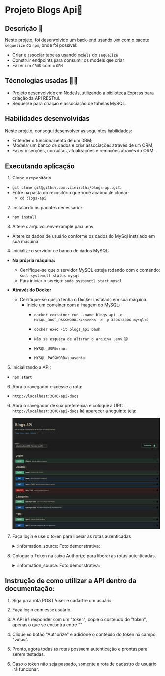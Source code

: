 # Projeto Blogs Api:memo:

## Descrição :selfie:

Neste projeto, foi desenvolvido um back-end usando `ORM` com o pacote `sequelize` do `npm`, onde foi possível:
 - Criar e associar tabelas usando `models` do `sequelize`
 - Construir endpoints para consumir os models que criar 
 - Fazer um `CRUD` com o `ORM`

## Técnologias usadas :technologist:

- Projeto desenvolvido em NodeJs, utilizando a biblioteca Express para criação da API RESTful.
- Sequelize para criação e associação de tabelas MySQL.

## Habilidades desenvolvidas

Neste projeto, consegui desenvolver as seguintes habilidades:

- Entender o funcionamento de um ORM;
- Modelar um banco de dados e criar associações através de um ORM;
- Fazer inserções, consultas, atualizações e remoções através do ORM.

## Executando aplicação

1. Clone o repositório
  * `git clone git@github.com:viieirathi/blogs-api.git`.
  * Entre na pasta do repositório que você acabou de clonar:
    * `cd blogs-api`

2. Instalando os pacotes necessários:
  - `npm install`

3. Altere o arquivo .env-example para .env
  * Altere os dados de usuário conforme os dados do MySql instalado em sua máquina

4. Inicialize o servidor de banco de dados MySQL:
  - **Na própria máquina:**
    * Certifique-se que o servidor MySQL esteja rodando com o comando:
      `sudo systemctl status mysql`
    - Para iniciar o serviço:
      `sudo systemctl start mysql`
    
  - **Através do Docker**
    * Certifique-se que já tenha o Docker instalado em sua máquina.
      - Inicie um container com a imagem do MySQL:
        * `docker container run --name blogs_api -e MYSQL_ROOT_PASSWORD=suasenha -d -p 3306:3306 mysql:5`
        * `docker exec -it blogs_api bash`
         
        * `Não se esqueça de alterar o arquivo .env` :blush:
        * `MYSQL_USER=root`
        * `MYSQL_PASSWORD=suasenha`
        

5. Inicializando a API:
  - `npm start`

6. Abra o navegador e acesse a rota:
  - `http://localhost:3000/api-docs`
 
6. Abra o navegador de sua preferência e coloque a URL: `http://localhost:3000/api-docs`
   Irá aparecer a seguinte tela:
   
   
   ![](https://github.com/viieirathi/blogs-api/blob/main/imgs/exemploRotas.png)
   
7. Faça login e use o token para liberar as rotas autenticadas
 
    <details close>
  
    <summary>:information_source: Foto demonstrativa: </summary>
  
     ![](https://github.com/viieirathi/blogs-api/blob/main/imgs/token.png)

    </details>
  
     
 8. Cologue o Token na caixa Authorize para liberar as rotas autenticadas.

    <details close>
  
    <summary>:information_source: Foto demonstrativa: </summary>
  
      ![](https://github.com/viieirathi/blogs-api/blob/main/imgs/authorizations.png)

    </details>

  
  ## Instrução de como utilizar a API dentro da documentação:
   1. Siga para rota POST /user e cadastre um usuário.

   3. Faça login com esse usuário.

   5. A API irá responder com um "token", copie o conteúdo do "token", apenas o que se encontra entre ""

   7. Clique no botão "Authorize" e adicione o conteúdo do token no campo "value".

   9. Pronto, agora todas as rotas possuem autenticação e prontas para serem testadas.

   11. Caso o token não seja passado, somente a rota de cadastro de usuário irá funcionar.

